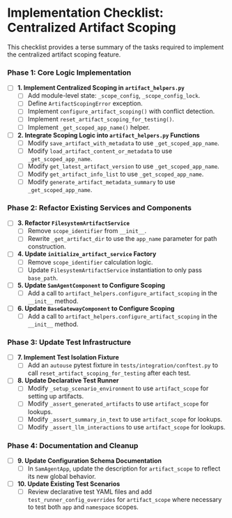 # Implementation Checklist: Centralized Artifact Scoping

This checklist provides a terse summary of the tasks required to implement the centralized artifact scoping feature.

### Phase 1: Core Logic Implementation

-   [ ] **1. Implement Centralized Scoping in `artifact_helpers.py`**
    -   [ ] Add module-level state: `_scope_config`, `_scope_config_lock`.
    -   [ ] Define `ArtifactScopingError` exception.
    -   [ ] Implement `configure_artifact_scoping()` with conflict detection.
    -   [ ] Implement `reset_artifact_scoping_for_testing()`.
    -   [ ] Implement `_get_scoped_app_name()` helper.

-   [ ] **2. Integrate Scoping Logic into `artifact_helpers.py` Functions**
    -   [ ] Modify `save_artifact_with_metadata` to use `_get_scoped_app_name`.
    -   [ ] Modify `load_artifact_content_or_metadata` to use `_get_scoped_app_name`.
    -   [ ] Modify `get_latest_artifact_version` to use `_get_scoped_app_name`.
    -   [ ] Modify `get_artifact_info_list` to use `_get_scoped_app_name`.
    -   [ ] Modify `generate_artifact_metadata_summary` to use `_get_scoped_app_name`.

### Phase 2: Refactor Existing Services and Components

-   [ ] **3. Refactor `FilesystemArtifactService`**
    -   [ ] Remove `scope_identifier` from `__init__`.
    -   [ ] Rewrite `_get_artifact_dir` to use the `app_name` parameter for path construction.

-   [ ] **4. Update `initialize_artifact_service` Factory**
    -   [ ] Remove `scope_identifier` calculation logic.
    -   [ ] Update `FilesystemArtifactService` instantiation to only pass `base_path`.

-   [ ] **5. Update `SamAgentComponent` to Configure Scoping**
    -   [ ] Add a call to `artifact_helpers.configure_artifact_scoping` in the `__init__` method.

-   [ ] **6. Update `BaseGatewayComponent` to Configure Scoping**
    -   [ ] Add a call to `artifact_helpers.configure_artifact_scoping` in the `__init__` method.

### Phase 3: Update Test Infrastructure

-   [ ] **7. Implement Test Isolation Fixture**
    -   [ ] Add an `autouse` pytest fixture in `tests/integration/conftest.py` to call `reset_artifact_scoping_for_testing` after each test.

-   [ ] **8. Update Declarative Test Runner**
    -   [ ] Modify `_setup_scenario_environment` to use `artifact_scope` for setting up artifacts.
    -   [ ] Modify `_assert_generated_artifacts` to use `artifact_scope` for lookups.
    -   [ ] Modify `_assert_summary_in_text` to use `artifact_scope` for lookups.
    -   [ ] Modify `_assert_llm_interactions` to use `artifact_scope` for lookups.

### Phase 4: Documentation and Cleanup

-   [ ] **9. Update Configuration Schema Documentation**
    -   [ ] In `SamAgentApp`, update the description for `artifact_scope` to reflect its new global behavior.

-   [ ] **10. Update Existing Test Scenarios**
    -   [ ] Review declarative test YAML files and add `test_runner_config_overrides` for `artifact_scope` where necessary to test both `app` and `namespace` scopes.
